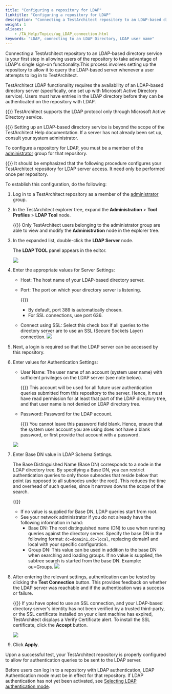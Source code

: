 ```yaml
--- 
title: "Configuring a repository for LDAP"
linktitle: "Configuring a repository for LDAP"
description: "Connecting a TestArchitect repository to an LDAP-based directory service is your first step in allowing users of the repository to take advantage of LDAP's single sign-on functionality."
weight: 1
aliases: 
    - /TA_Help/Topics/ug_LDAP_connection.html
keywords: "LDAP, connecting to an LDAP Directory, LDAP user name"
---
```


Connecting a TestArchitect repository to an LDAP-based directory service is your first step in allowing users of the repository to take advantage of LDAP's single sign-on functionality.This process involves setting up the repository to allow it to query the LDAP-based server whenever a user attempts to log in to TestArchitect.

TestArchitect LDAP functionality requires the availability of an LDAP-based directory server \(specifically, one set up with Microsoft Active Directory service\). Users must have entries in the LDAP directory before they can be authenticated on the repository with LDAP.

{{<remember>}} TestArchitect supports the LDAP protocol only through Microsoft Active Directory service.

{{<note>}} Setting up an LDAP-based directory service is beyond the scope of the TestArchitect Help documentation. If a server has not already been set up, consult your system administrator.

To configure a repository for LDAP, you must be a member of the [administrator](/administration-guide/users-and-passwords/user-administration/) group for that repository.

{{<note>}} It should be emphasized that the following procedure configures your TestArchitect repository for LDAP server access. It need only be performed once per repository.

To establish this configuration, do the following:

1.  Log in to a TestArchitect repository as a member of the [administrator](/administration-guide/users-and-passwords/user-administration/) group.

2.  In the TestArchitect explorer tree, expand the **Administration** \> **Tool Profiles** \> **LDAP Tool** node.

    {{<note>}} Only TestArchitect users belonging to the administrator group are able to view and modify the **Administration** node in the explorer tree.

3.  In the expanded list, double-click the **LDAP Server** node.

    The **LDAP TOOL** panel appears in the editor.

    ![](/images/TA_Help/Images/LDAP_tool_dlg_1.png)

4.  Enter the appropriate values for Server Settings:

    -   Host: The host name of your LDAP-based directory server.
    -   Port: The port on which your directory server is listening.

        {{<remember>}}

        -   By default, port 389 is automatically chosen.
        -   For SSL connections, use port 636.
    -   Connect using SSL: Select this check box if all queries to the directory server are to use an SSL \(Secure Sockets Layer\) connection.
    ![](/images/TA_Help/Images/LDAP_tool_dlg_server_settings.png)

5.  Next, a login is required so that the LDAP server can be accessed by this repository.
6.  Enter values for Authentication Settings:

    -   User Name: The user name of an account \(system user name\) with sufficient privileges on the LDAP server \(see note below\).

        {{<note>}} This account will be used for all future user authentication queries submitted from this repository to the server. Hence, it must have read permission for at least that part of the LDAP directory tree, and that user name is not denied on LDAP directory tree.

    -   Password: Password for the LDAP account.

        {{<restriction>}} You cannot leave this password field blank. Hence, ensure that the system user account you are using does not have a blank password, or first provide that account with a password.

    ![](/images/TA_Help/Images/LDAP_tool_dlg_authentication_settings.png)

7.  Enter Base DN value in LDAP Schema Settings.

    The Base Distinguished Name \(Base DN\) corresponds to a node in the LDAP directory tree. By specifying a Base DN, you can restrict authentication queries to only those subnodes that reside below that point \(as opposed to all subnodes under the root\). This reduces the time and overhead of such queries, since it narrows downs the scope of the search.

    {{<note>}}

    -   If no value is supplied for Base DN, LDAP queries start from root.
    -   See your network administrator if you do not already have the following information in hand:
        -   Base DN: The root distinguished name \(DN\) to use when running queries against the directory server. Specify the base DN in the following format: `dc=domain1,dc=local`, replacing domain1 and local with your specific configuration.
        -   Group DN: This value can be used in addition to the base DN when searching and loading groups. If no value is supplied, the subtree search is started from the base DN. Example: ou=Groups.
    ![](/images/TA_Help/Images/LDAP_tool_dlg_base_DN.png)

8.  After entering the relevant settings, authentication can be tested by clicking the **Test Connection** button. This provides feedback on whether the LDAP server was reachable and if the authentication was a success or failure.

    {{<important>}} If you have opted to use an SSL connection, and your LDAP-based directory server's identity has not been verified by a trusted third-party, or the SSL certificate installed on your client machine has expired, TestArchitect displays a Verify Certificate alert. To install the SSL certificate, click the **Accept** button.

    ![](/images/TA_Help/Images/LDAP_verify_cert_dlg.png)

9.  Click **Apply**.


Upon a successful test, your TestArchitect repository is properly configured to allow for authentication queries to be sent to the LDAP server.

Before users can log in to a repository with LDAP authentication, LDAP Authentication mode must be in effect for that repository. If LDAP authentication has not yet been activated, see [Selecting LDAP authentication mode](/user-guide/integration-with-third-party-tools/ldap-overview/selecting-ldap-authentication-mode).



